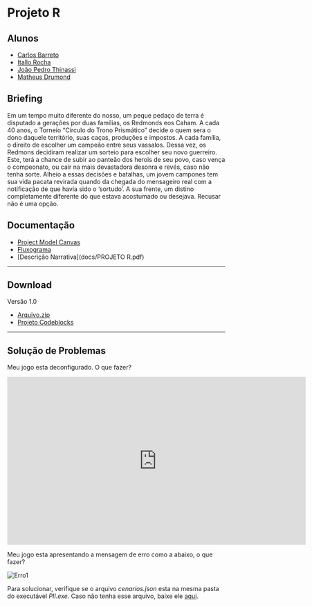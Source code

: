 # Projeto R

## Alunos
* [Carlos Barreto](http://github.com/carlosbarretoeng)
* [Itallo Rocha](http://github.com/itallorocha)
* [João Pedro Thinassi](http://github.com/joaop446)
* [Matheus Drumond](http://github.com/arg4gg)

## Briefing

Em um tempo muito diferente do nosso, um peque pedaço de terra é disputado a gerações por duas famílias, os Redmonds eos Caham. A cada 40 anos, o Torneio “Círculo do Trono Prismático” decide o quem sera o dono daquele território, suas caças, produções e impostos. A cada família, o direito de escolher um campeão entre seus vassalos. Dessa vez, os Redmons decidiram realizar um sorteio para escolher seu novo guerreiro. Este, terá a chance de subir ao panteão dos herois de seu povo, caso vença o compeonato, ou cair na mais devastadora desonra e revés, caso não tenha sorte. Alheio a essas decisões e batalhas, um jovem campones tem sua vida pacata revirada quando da chegada do mensageiro real com a notificação de que havia sido o ‘sortudo’. A sua frente, um distino completamente diferente do que estava acostumado ou desejava. Recusar não é uma opção.

## Documentação
* [Project Model Canvas](docs/PMC.png)
* [Fluxograma](docs/fluxograma.bmp)
* [Descrição Narrativa](docs/PROJETO R.pdf)


-----
## Download

Versão 1.0
* [Arquivo.zip](release/v1-0.zip)
* [Projeto Codeblocks](release/codeblocks.zip)

-----
## Solução de Problemas
Meu jogo esta deconfigurado. O que fazer?

<iframe width="690" height="388" src="https://www.youtube.com/embed/3FzXb4rsZIs" frameborder="0" allow="accelerometer; autoplay; encrypted-media; gyroscope; picture-in-picture" allowfullscreen></iframe>

Meu jogo esta apresentando a mensagem de erro como a abaixo, o que fazer?

![Erro1](docs/error1.png)

  Para solucionar, verifique se o arquivo _cenarios.json_ esta na mesma pasta do executável _PII.exe_. Caso não tenha esse arquivo, baixe ele [aqui](https://raw.githubusercontent.com/carlosbarretoeng/PII-2020-1/master/codeblocks/cenarios.json).